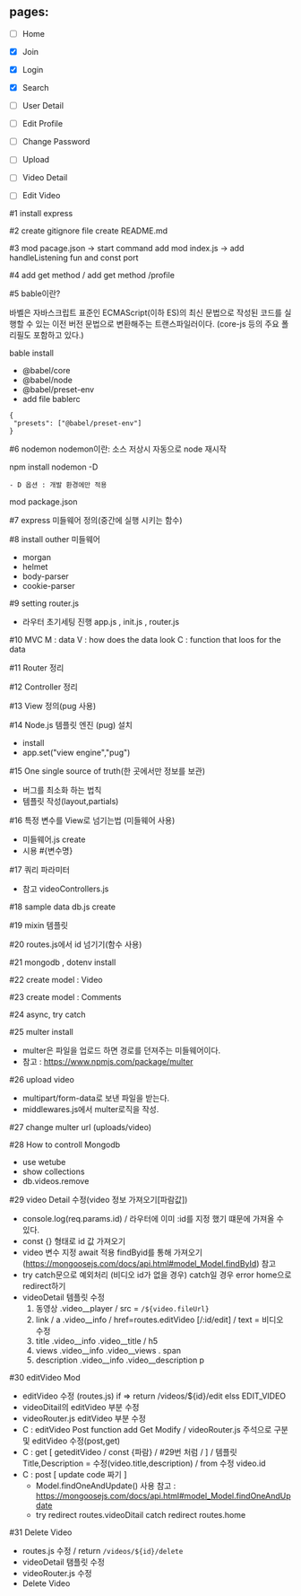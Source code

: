 ## pages:
- [ ] Home
- [x] Join
- [x] Login
- [x] Search
- [ ] User Detail
- [ ] Edit Profile
- [ ] Change Password
- [ ] Upload
- [ ] Video Detail
- [ ] Edit Video


#1 
install express

#2
create gitignore file
create README.md

#3
mod pacage.json -> start command add 
mod index.js -> add handleListening fun and const port

#4
add get method /
add get method /profile

#5
bable이란? 

바벨은 자바스크립트 표준인 ECMAScript(이하 ES)의 최신 문법으로 작성된 코드를 실행할 수 있는 이전 버전 문법으로 변환해주는 트랜스파일러이다. (core-js 등의 주요 폴리필도 포함하고 있다.)

bable install 
 - @babel/core
 - @babel/node
 - @babel/preset-env
 - add file bablerc

 ```
{
  "presets": ["@babel/preset-env"]
}
```

#6 nodemon 
nodemon이란: 소스 저상시 자동으로 node 재시작

npm install nodemon -D

    - D 옵션 : 개발 환경에만 적용

mod package.json

#7 express 미들웨어 정의(중간에 실행 시키는 함수)

#8 install outher 미들웨어

- morgan
- helmet
- body-parser
- cookie-parser

#9 setting router.js
- 라우터 초기세팅 진행 app.js , init.js , router.js

#10 MVC
M : data
V : how does the data look
C : function that loos for the data

#11 Router 정리

#12 Controller 정리

#13 View 정의(pug 사용)

#14 Node.js 템플릿 엔진 (pug) 설치
- install
- app.set("view engine","pug")

#15 One single source of truth(한 곳에서만 정보를 보관)
- 버그를 최소화 하는 법칙
- 템플릿 작성(layout,partials)

#16 특정 변수를 View로 넘기는법 (미들웨어 사용)
- 미들웨어.js create
- 시용 #{변수명}

#17 쿼리 파라미터
- 참고 videoControllers.js

#18 sample data db.js create

#19 mixin 템플릿

#20 routes.js에서 id 넘기기(함수 사용)  

#21 mongodb , dotenv install

#22 create model : Video

#23 create model : Comments

#24 async, try catch

#25 multer install 
- multer은 파일을 업로드 하면 경로를 던져주는 미들웨어이다.
- 참고 : https://www.npmjs.com/package/multer

#26 upload video 
- multipart/form-data로 보낸 파일을 받는다.
- middlewares.js에서 multer로직을 작성.

#27 change multer url (uploads/video)

#28 How to controll Mongodb
 - use wetube
 - show collections
 - db.videos.remove

 #29 video Detail 수정(video 정보 가져오기[파람값])
 - console.log(req.params.id) / 라우터에 이미 :id를 지정 했기 떄문에 가져올 수 있다.
 - const {} 형태로 id 값 가져오기
 - video 변수 지정 await 적용 findByid를 통해 가져오기 (https://mongoosejs.com/docs/api.html#model_Model.findById) 참고
 - try catch문으로 예외처리 (비디오 id가 없을 경우) catch일 경우 error home으로 redirect하기 
 - videoDetail 템플릿 수정  
    1. 동영상 .video__player / src = `/${video.fileUrl}`
    2. link / a .video__info / href=routes.editVideo [/:id/edit] / text = 비디오 수정
    3. title .video__info .video__title / h5
    4. views .video__info .video__views . span
    4. description .video__info .video__description p

#30 editVideo Mod
 - editVideo 수정 (routes.js) if => return /videos/${id}/edit elss EDIT_VIDEO
 - videoDitail의 editVideo 부분 수정
 - videoRouter.js editVideo 부분 수정
 - C : editVideo Post function add Get Modify / videoRouter.js 주석으로 구분 및 editVideo 수정(post,get)
 - C : get [ geteditVideo / const {파람} /  #29번 처럼 / ] / 템플릿 Title,Description = 수정(video.title,description) / from 수정 video.id
 - C : post [ update code 짜기 ] 
      - Model.findOneAndUpdate() 사용 참고 : https://mongoosejs.com/docs/api.html#model_Model.findOneAndUpdate
      - try redirect routes.videoDitail catch redirect routes.home

#31 Delete Video 
 - routes.js 수정 / return `/videos/${id}/delete`
 - videoDetail 탬플릿 수정
 - videoRouter.js 수정
 - Delete Video
